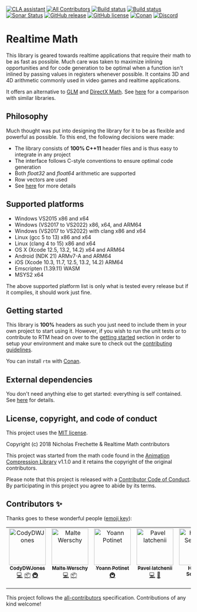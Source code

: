 [![CLA assistant](https://cla-assistant.io/readme/badge/nfrechette/rtm)](https://cla-assistant.io/nfrechette/rtm)
[![All Contributors](https://img.shields.io/github/all-contributors/nfrechette/rtm)](#contributors-)
[![Build status](https://ci.appveyor.com/api/projects/status/7eh9maq9a721e5on/branch/develop?svg=true)](https://ci.appveyor.com/project/nfrechette/rtm)
[![Build status](https://github.com/nfrechette/rtm/workflows/build/badge.svg)](https://github.com/nfrechette/rtm/actions)
[![Sonar Status](https://sonarcloud.io/api/project_badges/measure?project=nfrechette_rtm&metric=alert_status)](https://sonarcloud.io/dashboard?id=nfrechette_rtm)
[![GitHub release](https://img.shields.io/github/release/nfrechette/rtm.svg)](https://github.com/nfrechette/rtm/releases)
[![GitHub license](https://img.shields.io/badge/license-MIT-blue.svg)](https://raw.githubusercontent.com/nfrechette/rtm/master/LICENSE)
[![Conan](https://img.shields.io/conan/v/rtm)](https://conan.io/center/recipes/rtm)
[![Discord](https://img.shields.io/discord/691048241864769647?label=discord)](https://discord.gg/UERt4bS)

# Realtime Math

This library is geared towards realtime applications that require their math to be as fast as possible. Much care was taken to maximize inlining opportunities and for code generation to be optimal when a function isn't inlined by passing values in registers whenever possible. It contains 3D and 4D arithmetic commonly used in video games and realtime applications.

It offers an alternative to [GLM](https://github.com/g-truc/glm) and [DirectX Math](https://github.com/Microsoft/DirectXMath). See [here](https://nfrechette.github.io/2019/01/19/introducing_realtime_math/) for a comparison with similar libraries.

## Philosophy

Much thought was put into designing the library for it to be as flexible and powerful as possible. To this end, the following decisions were made:

*  The library consists of **100% C++11** header files and is thus easy to integrate in any project
*  The interface follows C-style conventions to ensure optimal code generation
*  Both *float32* and *float64* arithmetic are supported
*  Row vectors are used
*  See [here](./docs/api_conventions.md) for more details

## Supported platforms

*  Windows VS2015 x86 and x64
*  Windows (VS2017 to VS2022) x86, x64, and ARM64
*  Windows (VS2017 to VS2022) with clang x86 and x64
*  Linux (gcc 5 to 13) x86 and x64
*  Linux (clang 4 to 15) x86 and x64
*  OS X (Xcode 12.5, 13.2, 14.2) x64 and ARM64
*  Android (NDK 21) ARMv7-A and ARM64
*  iOS (Xcode 10.3, 11.7, 12.5, 13.2, 14.2) ARM64
*  Emscripten (1.39.11) WASM
*  MSYS2 x64

The above supported platform list is only what is tested every release but if it compiles, it should work just fine.

## Getting started

This library is **100%** headers as such you just need to include them in your own project to start using it. However, if you wish to run the unit tests or to contribute to RTM head on over to the [getting started](./docs/getting_started.md) section in order to setup your environment and make sure to check out the [contributing guidelines](CONTRIBUTING.md).

You can install `rtm` with [Conan](https://conan.io/center/recipes/rtm).

## External dependencies

You don't need anything else to get started: everything is self contained.
See [here](./external) for details.

## License, copyright, and code of conduct

This project uses the [MIT license](LICENSE).

Copyright (c) 2018 Nicholas Frechette & Realtime Math contributors

This project was started from the math code found in the [Animation Compression Library](https://github.com/nfrechette/acl) v1.1.0 and it retains the copyright of the original contributors.

Please note that this project is released with a [Contributor Code of Conduct](CODE_OF_CONDUCT.md). By participating in this project you agree to abide by its terms.

## Contributors ✨

Thanks goes to these wonderful people ([emoji key](https://allcontributors.org/docs/en/emoji-key)):

<!-- ALL-CONTRIBUTORS-LIST:START - Do not remove or modify this section -->
<!-- prettier-ignore-start -->
<!-- markdownlint-disable -->
<table>
  <tbody>
    <tr>
      <td align="center" valign="top" width="14.28%"><a href="https://github.com/CodyDWJones"><img src="https://avatars.githubusercontent.com/u/28773740?v=4?s=100" width="100px;" alt="CodyDWJones"/><br /><sub><b>CodyDWJones</b></sub></a><br /><a href="https://github.com/nfrechette/rtm/commits?author=CodyDWJones" title="Code">💻</a> <a href="#platform-CodyDWJones" title="Packaging/porting to new platform">📦</a> <a href="#infra-CodyDWJones" title="Infrastructure (Hosting, Build-Tools, etc)">🚇</a></td>
      <td align="center" valign="top" width="14.28%"><a href="https://github.com/mwerschy"><img src="https://avatars.githubusercontent.com/u/6616804?v=4?s=100" width="100px;" alt="Malte Werschy"/><br /><sub><b>Malte Werschy</b></sub></a><br /><a href="https://github.com/nfrechette/rtm/commits?author=mwerschy" title="Code">💻</a> <a href="#platform-mwerschy" title="Packaging/porting to new platform">📦</a></td>
      <td align="center" valign="top" width="14.28%"><a href="https://gitlab.com/intelligide"><img src="https://avatars.githubusercontent.com/u/12529837?v=4?s=100" width="100px;" alt="Yoann Potinet"/><br /><sub><b>Yoann Potinet</b></sub></a><br /><a href="#infra-intelligide" title="Infrastructure (Hosting, Build-Tools, etc)">🚇</a></td>
      <td align="center" valign="top" width="14.28%"><a href="https://github.com/operasfantom"><img src="https://avatars.githubusercontent.com/u/31903947?v=4?s=100" width="100px;" alt="Pavel Iatchenii"/><br /><sub><b>Pavel Iatchenii</b></sub></a><br /><a href="https://github.com/nfrechette/rtm/commits?author=operasfantom" title="Code">💻</a> <a href="#maintenance-operasfantom" title="Maintenance">🚧</a></td>
      <td align="center" valign="top" width="14.28%"><a href="https://github.com/GermanAizek"><img src="https://avatars.githubusercontent.com/u/21138600?v=4?s=100" width="100px;" alt="Herman Semenov"/><br /><sub><b>Herman Semenov</b></sub></a><br /><a href="https://github.com/nfrechette/rtm/commits?author=GermanAizek" title="Code">💻</a></td>
      <td align="center" valign="top" width="14.28%"><a href="https://github.com/valgur"><img src="https://avatars.githubusercontent.com/u/1778160?v=4?s=100" width="100px;" alt="Martin Valgur"/><br /><sub><b>Martin Valgur</b></sub></a><br /><a href="https://github.com/nfrechette/rtm/commits?author=valgur" title="Code">💻</a></td>
    </tr>
  </tbody>
</table>

<!-- markdownlint-restore -->
<!-- prettier-ignore-end -->

<!-- ALL-CONTRIBUTORS-LIST:END -->

This project follows the [all-contributors](https://github.com/all-contributors/all-contributors) specification. Contributions of any kind welcome!
